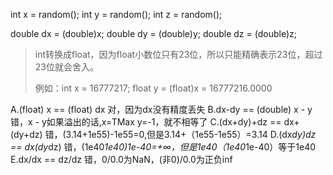 int x = random();
int y = random();
int z = random();

double dx = (double)x;
double dy = (double)y;
double dz = (double)z;

> int转换成float，因为float小数位只有23位，所以只能精确表示23位，超过23位就会舍入。
>
> 例如：int x = 16777217; float y = (float)x = 16777216.0000

A.(float) x == (float) dx
 对，因为dx没有精度丢失
B.dx-dy == (double) x - y
 错，x - y如果溢出的话,x=TMax y=-1，就不相等了
C.(dx+dy)+dz == dx+(dy+dz)
 错，(3.14+1e55)-1e55=0,但是3.14+（1e55-1e55）=3.14
D.(dx*dy)*dz == dx*(dy*dz)
 错，(1e40*1e40)*1e-40=+∞，但是1e40*（1e40*1e-40）等于1e40
E.dx/dx == dz/dz
 错，0/0.0为NaN，(非0)/0.0为正负inf